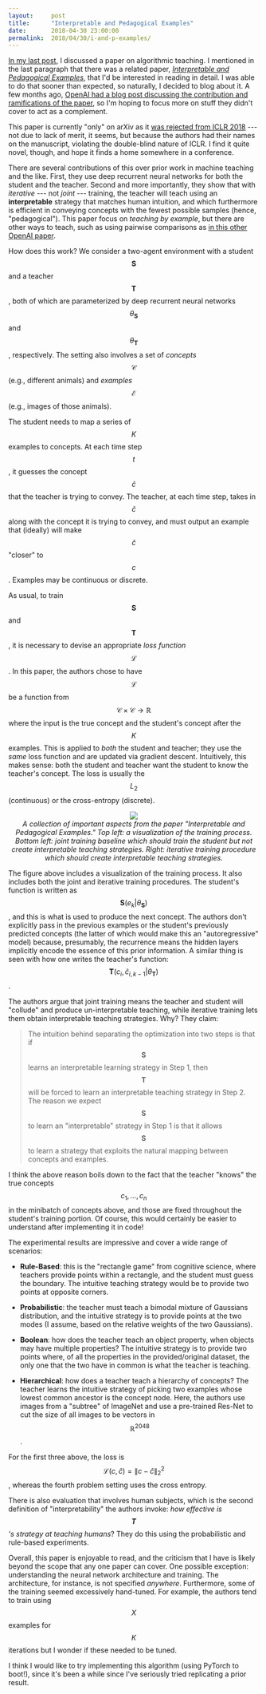 ```yaml
---
layout:     post
title:      "Interpretable and Pedagogical Examples"
date:       2018-04-30 23:00:00
permalink:  2018/04/30/i-and-p-examples/
---
```


[In my last post][1], I discussed a paper on algorithmic teaching. I mentioned
in the last paragraph that there was a related paper, *[Interpretable and
Pedagogical Examples][3]*, that I'd be interested in reading in detail. I was
able to do that sooner than expected, so naturally, I decided to blog about it.
A few months ago, [OpenAI had a blog post discussing the contribution and
ramifications of the paper][2], so I'm hoping to focus more on stuff they didn't
cover to act as a complement.

This paper is currently "only" on arXiv as it [was rejected from ICLR 2018][4]
--- not due to lack of merit, it seems, but because the authors had their names
on the manuscript, violating the double-blind nature of ICLR. I find it quite
novel, though, and hope it finds a home somewhere in a conference. 

There are several contributions of this over prior work in machine teaching and
the like. First, they use deep recurrent neural networks for both the student
and the teacher. Second and more importantly, they show that with *iterative*
--- not *joint* --- training, the teacher will teach using an **interpretable**
strategy that matches human intuition, and which furthermore is efficient in
conveying concepts with the fewest possible samples (hence, "pedagogical"). This
paper focus on *teaching by example*, but there are other ways to teach, such as
using pairwise comparisons as [in this other OpenAI paper][5].

How does this work? We consider a two-agent environment with a student
$$\mathbf{S}$$ and a teacher $$\mathbf{T}$$, both of which are parameterized by
deep recurrent neural networks $$\theta_{\mathbf{S}}$$ and
$$\theta_{\mathbf{T}}$$, respectively. The setting also involves a set of
*concepts* $$\mathcal{C}$$ (e.g., different animals) and *examples*
$$\mathcal{E}$$ (e.g., images of those animals). 

The student needs to map a series of $$K$$ examples to concepts. At each time
step $$t$$, it guesses the concept $$\hat{c}$$ that the teacher is trying to
convey. The teacher, at each time step, takes in $$\hat{c}$$ along with the
concept it is trying to convey, and must output an example that (ideally) will
make $$\hat{c}$$ "closer" to $$c$$. Examples may be continuous or discrete.

As usual, to train $$\mathbf{S}$$ and $$\mathbf{T}$$, it is necessary to devise
an appropriate *loss function* $$\mathcal{L}$$. In this paper, the authors
chose to have $$\mathcal{L}$$ be a function from $$\mathcal{C}\times \mathcal{C}
\to \mathbb{R}$$ where the input is the true concept and the student's concept
after the $$K$$ examples. This is applied to *both* the student and teacher;
they use the *same* loss function and are updated via gradient descent.
Intuitively, this makes sense: both the student and teacher want the student to
know the teacher's concept. The loss is usually the $$L_2$$ (continuous) or the
cross-entropy (discrete).

<p style="text-align:center;">
<img src="{{site.url}}/assets/quals/interpretable_examples.png" >
<br>
<i>
A collection of important aspects from the paper "Interpretable and Pedagogical
Examples." Top left: a visualization of the training process. Bottom left: joint
training baseline which should train the student but not create interpretable
teaching strategies. Right: iterative training procedure which should create
interpretable teaching strategies.
</i>
</p>

The figure above includes a visualization of the training process. It also
includes both the joint and iterative training procedures.  The student's
function is written as $$\mathbf{S}(e_k | \theta_{\mathbf{S}})$$, and this is
what is used to produce the next concept. The authors don't explicitly pass in
the previous examples or the student's previously predicted concepts (the latter
of which would make this an "autoregressive" model) because, presumably, the
recurrence means the hidden layers implicitly encode the essence of this prior
information. A similar thing is seen with how one writes the teacher's function:
$$\mathbf{T}(c_i, \hat{c}_{i,k-1} | \theta_{\mathbf{T}})$$.

The authors argue that joint training means the teacher and student will
"collude" and produce un-interpretable teaching, while iterative training lets
them obtain interpretable teaching strategies. Why? They claim:

>  The intuition behind separating the optimization into two steps is that if
>  $$\mathbf{S}$$ learns an interpretable learning strategy in Step 1, then
>  $$\mathbf{T}$$ will be forced to learn an interpretable teaching strategy in
>  Step 2. The reason we expect $$\mathbf{S}$$ to learn an "interpretable"
>  strategy in Step 1 is that it allows $$\mathbf{S}$$ to learn a strategy that
>  exploits the natural mapping between concepts and examples.

I think the above reason boils down to the fact that the teacher "knows" the
true concepts $$c_1,\ldots,c_n$$ in the minibatch of concepts above, and those
are fixed throughout the student's training portion. Of course, this would
certainly be easier to understand after implementing it in code!

The experimental results are impressive and cover a wide range of scenarios:

- **Rule-Based**: this is the "rectangle game" from cognitive science, where
  teachers provide points within a rectangle, and the student must guess the
  boundary. The intuitive teaching strategy would be to provide two points at
  opposite corners.

- **Probabilistic**: the teacher must teach a bimodal mixture of Gaussians
  distribution, and the intuitive strategy is to provide points at the two
  modes (I assume, based on the relative weights of the two Gaussians).

- **Boolean**: how does the teacher teach an object property, when objects may
  have multiple properties? The intuitive strategy is to provide two points
  where, of all the properties in the provided/original dataset, the only one
  that the two have in common is what the teacher is teaching.

- **Hierarchical**: how does a teacher teach a hierarchy of concepts? The
  teacher learns the intuitive strategy of picking two examples whose lowest
  common ancestor is the concept node. Here, the authors use images from a
  "subtree" of ImageNet and use a pre-trained Res-Net to cut the size of all
  images to be vectors in $$\mathbb{R}^{2048}$$.

For the first three above, the loss is $$\mathcal{L}(c,\hat{c}) =
\|c-\hat{c}\|_2^2$$, whereas the fourth problem setting uses the cross entropy.

There is also evaluation that involves human subjects, which is the second
definition of "interpretability" the authors invoke: *how effective is
$$\mathbf{T}$$'s strategy at teaching humans*? They do this using the
probabilistic and rule-based experiments.

Overall, this paper is enjoyable to read, and the criticism that I have is
likely beyond the scope that any one paper can cover. One possible exception:
understanding the neural network architecture and training. The architecture,
for instance, is not specified *anywhere*. Furthermore, some of the training
seemed excessively hand-tuned. For example, the authors tend to train using
$$X$$ examples for $$K$$ iterations but I wonder if these needed to be tuned. 

I think I would like to try implementing this algorithm (using PyTorch to
boot!), since it's been a while since I've seriously tried replicating a prior
result.

[1]:https://danieltakeshi.github.io/2018/04/29/algorithmic-teaching/
[2]:https://blog.openai.com/interpretable-machine-learning-through-teaching/
[3]:https://arxiv.org/abs/1711.00694
[4]:https://openreview.net/forum?id=H1wt9x-RW
[5]:https://blog.openai.com/deep-reinforcement-learning-from-human-preferences/
